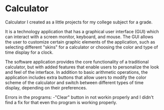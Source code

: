 # Calculator
Calculator I created as a little projects for my college subject for a grade.

It is a technology application that has a graphical user interface (GUI) which can interact with a screen monitor, keyboard, and mouse. The GUI allows the user to customize certain graphic elements of the application, such as selecting different "skins" for a calculator or choosing the color and type of time display for a clock.

The software application provides the core functionality of a traditional calculator, but with added features that enable users to personalize the look and feel of the interface. In addition to basic arithmetic operations, the application includes extra buttons that allow users to modify the color scheme of the calculator and switch between different types of time display, depending on their preferences.

Errors in the programs:
-"Clear" button in not workin properly and I didn't find a fix for that even tho program is working properly. 


